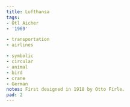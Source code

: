 ```yaml
---
title: Lufthansa
tags:
- Otl Aicher
- '1969'

- transportation
- airlines

- symbolic
- circular
- animal
- bird
- crane
- German
notes: First designed in 1918 by Otto Firle.
pad: 2
---
```


